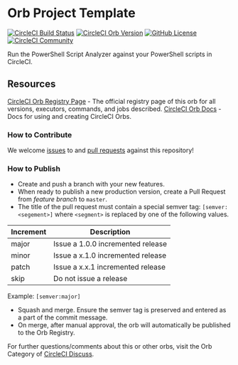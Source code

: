 # Orb Project Template

[![CircleCI Build Status](https://circleci.com/gh/CircleCI-Public/psscriptanalyzer-orb.svg?style=shield)](https://circleci.com/gh/CircleCI-Public/psscriptanalyzer-orb)
[![CircleCI Orb Version](https://badges.circleci.com/orbs/circleci/psscriptanalyzer.svg)](https://circleci.com/orbs/registry/orb/circleci/psscriptanalyzer)
[![GitHub License](https://img.shields.io/badge/license-MIT-lightgrey.svg)](https://raw.githubusercontent.com/CircleCI-Public/psscriptanalyzer-orb/master/LICENSE)
[![CircleCI Community](https://img.shields.io/badge/community-CircleCI%20Discuss-343434.svg)](https://discuss.circleci.com/c/ecosystem/orbs)


Run the PowerShell Script Analyzer against your PowerShell scripts in CircleCI.

## Resources

[CircleCI Orb Registry Page](https://circleci.com/orbs/registry/orb/circleci/psscriptanalyzer-orb) - The official registry page of this orb for all versions, executors, commands, and jobs described.
[CircleCI Orb Docs](https://circleci.com/docs/2.0/orb-intro/#section=configuration) - Docs for using and creating CircleCI Orbs.

### How to Contribute

We welcome [issues](https://github.com/CircleCI-Public/psscriptanalyzer-orb/issues) to and [pull requests](https://github.com/CircleCI-Public/psscriptanalyzer-orb/pulls) against this repository!

### How to Publish
* Create and push a branch with your new features.
* When ready to publish a new production version, create a Pull Request from _feature branch_ to `master`.
* The title of the pull request must contain a special semver tag: `[semver:<segement>]` where `<segment>` is replaced by one of the following values.

| Increment | Description|
| ----------| -----------|
| major     | Issue a 1.0.0 incremented release|
| minor     | Issue a x.1.0 incremented release|
| patch     | Issue a x.x.1 incremented release|
| skip      | Do not issue a release|

Example: `[semver:major]`

* Squash and merge. Ensure the semver tag is preserved and entered as a part of the commit message.
* On merge, after manual approval, the orb will automatically be published to the Orb Registry.


For further questions/comments about this or other orbs, visit the Orb Category of [CircleCI Discuss](https://discuss.circleci.com/c/orbs).

